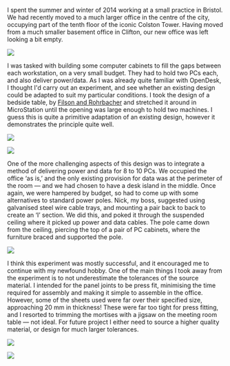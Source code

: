 I spent the summer and winter of 2014 working at a small practice in Bristol. We had recently moved to a much larger office in the centre of the city, occupying part of the tenth floor of the iconic Colston Tower. Having moved from a much smaller basement office in Clifton, our new office was left looking a bit empty. 

![](https://raw.githubusercontent.com/streuli999/harrys-opendesk/master/Blog/02-First-Build/colston-tower-empty.jpg)

I was tasked with building some computer cabinets to fill the gaps between each workstation, on a very small budget. They had to hold two PCs each, and also deliver power/data. As I was already quite familiar with OpenDesk, I thought I'd carry out an experiment, and see whether an existing design could be adapted to suit my particular conditions. I took the design of a bedside table, by [Filson and Rohrbacher](https://www.opendesk.cc/atfab/beside-table) and stretched it around in MicroStation until the opening was large enough to hold two machines. I guess this is quite a primitive adaptation of an existing design, however it demonstrates the principle quite well.

![](https://raw.githubusercontent.com/streuli999/harrys-opendesk/master/Blog/02-First-Build/cabinet-net.jpg)

![](https://raw.githubusercontent.com/streuli999/harrys-opendesk/master/Blog/02-First-Build/cabinet-isolated.jpg)

One of the more challenging aspects of this design was to integrate a method of delivering power and data for 8 to 10 PCs. We occupied the office ‘as is,’ and the only existing provision for data was at the perimeter of the room — and we had chosen to have a desk island in the middle. Once again, we were hampered by budget, so had to come up with some alternatives to standard power poles. Nick, my boss, suggested using galvanised steel wire cable trays, and mounting a pair back to back to create an ‘I’ section. We did this, and poked it through the suspended ceiling where it picked up power and data cables. The pole came down from the ceiling, piercing the top of a pair of PC cabinets, where the furniture braced and supported the pole.

![](https://raw.githubusercontent.com/streuli999/harrys-opendesk/master/Blog/02-First-Build/cabinet-installation.jpg)

I think this experiment was mostly successful, and it encouraged me to continue with my newfound hobby. One of the main things I took away from the experiment is to not underestimate the tolerances of the source material. I intended for the panel joints to be press fit, minimising the time required for assembly and making it simple to assemble in the office. However, some of the sheets used were far over their specified size, approaching 20 mm in thickness! These were far too tight for press fitting, and I resorted to trimming the mortises with a jigsaw on the meeting room table — not ideal. For future project I either need to source a higher quality material, or design for much larger tolerances. 

![](https://raw.githubusercontent.com/streuli999/harrys-opendesk/master/Blog/02-First-Build/cabinet-installed.jpg)

![](https://raw.githubusercontent.com/streuli999/harrys-opendesk/master/Blog/02-First-Build/cabinet-installed-2.jpg)
